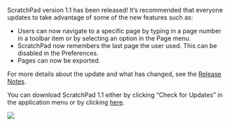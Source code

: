 ScratchPad version 1.1 has been released! It’s recommended that everyone updates to take advantage of some of the new features such as:

-   Users can now navigate to a specific page by typing in a page number in a toolbar item or by selecting an option in the Page menu.
-   ScratchPad now remembers the last page the user used. This can be disabled in the Preferences.
-   Pages can now be exported.

For more details about the update and what has changed, see the [Release Notes](http://seifertalex.googlepages.com/scratchpadreleasenotes).

You can download ScratchPad 1.1 either by clicking “Check for Updates” in the application menu or by clicking [here](http://seifertalex.googlepages.com/ScratchPad_1.1.dmg).

[![](https://i0.wp.com/seifertalex.googlepages.com/Picture3.png/Picture3-medium;init:.jpg)](https://i0.wp.com/seifertalex.googlepages.com/Picture3.png/Picture3-full;init:.png)